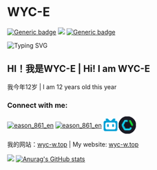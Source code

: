 <h1>WYC-E</h1>

[![Generic badge](https://img.shields.io/badge/MyWebsite-ClickHere-red.svg)](https://wyc-w.top/)
![](https://komarev.com/ghpvc/?username=wyc-e&color=green)
[![Generic badge](https://img.shields.io/badge/GitHub-WYC_E-161B22.svg)](https://wyc-w.top/)

![Typing SVG](https://readme-typing-svg.demolab.com?font=Fira+Code&pause=1000&color=FFFFFF&width=221&lines=%E4%BD%A0%E5%A5%BD%EF%BC%81%F0%9F%91%8B+%7C+Hello!%F0%9F%91%8B)

<h2>HI！我是WYC-E | Hi! I am WYC-E</h2>
我今年12岁 | I am 12 years old this year

<h3>Connect with me:</h3>
<a href="https://twitter.com/eason_861_en" target="blank"><img align="center" src="https://raw.githubusercontent.com/rahuldkjain/github-profile-readme-generator/master/src/images/icons/Social/twitter.svg" alt="eason_861_en" height="30" width="40" /></a>
<a href="https://www.youtube.com/c/eason_861_en" target="blank"><img align="center" src="https://raw.githubusercontent.com/rahuldkjain/github-profile-readme-generator/master/src/images/icons/Social/youtube.svg" alt="eason_861_en" height="30" width="40" /></a>
<a href="https://space.bilibili.com/1676930979" target="blank"><img align="center" src="https://raw.githubusercontent.com/WYC-E/app-icon/main/bilibili.svg" alt="eason_861_en" height="32" width="32" /></a>
<a href="[https://space.bilibili.com/1676930979](https://www.ccw.site/student/64cfa1d53fba9c258c8f229f)" target="blank"><img align="center" src="https://raw.githubusercontent.com/WYC-E/app-icon/main/ccw.svg" alt="eason_861_en" height="40" width="40" /></a>
<br/>

我的网站：[wyc-w.top](http://wyc-w.top "wyc-w.top") | My website: [wyc-w.top](http://wyc-w.top "wyc-w.top")

![](https://raw.githubusercontent.com/WYC-E/WYC-E/main/assets/github-snake.svg)
[![Anurag's GitHub stats](https://github-readme-stats.vercel.app/api?username=wyc-e)](https://github.com/anuraghazra/github-readme-stats)
